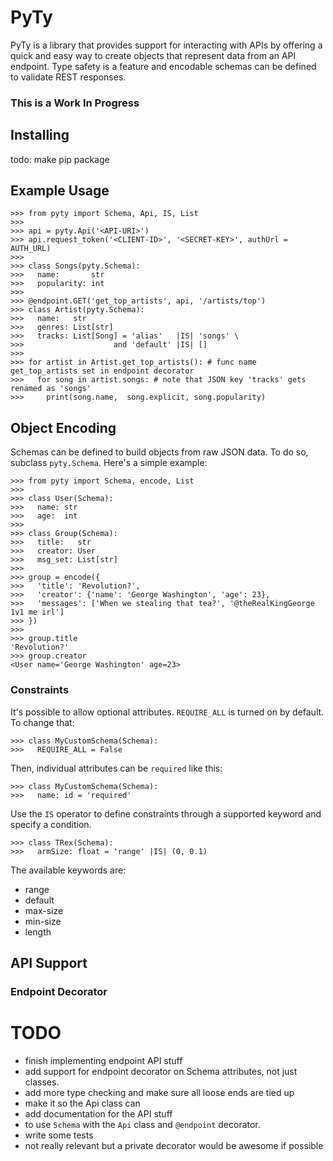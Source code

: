 # PyTy

PyTy is a library that provides support for interacting with APIs by offering a quick and easy way to create objects that represent data from an API endpoint. Type safety is a feature and encodable schemas can be defined to validate REST responses.

### **This is a Work In Progress**

## Installing
todo: make pip package

## Example Usage

```
>>> from pyty import Schema, Api, IS, List
>>>
>>> api = pyty.Api('<API-URI>')
>>> api.request_token('<CLIENT-ID>', '<SECRET-KEY>', authUrl = AUTH_URL)
>>>
>>> class Songs(pyty.Schema):
>>>   name:       str
>>>   popularity: int
>>>
>>> @endpoint.GET('get_top_artists', api, '/artists/top')
>>> class Artist(pyty.Schema):
>>>   name:   str
>>>   genres: List[str]
>>>   tracks: List[Song] = 'alias'   |IS| 'songs' \
>>>                    and 'default' |IS| []
>>>
>>> for artist in Artist.get_top_artists(): # func name get_top_artists set in endpoint decorator
>>>   for song in artist.songs: # note that JSON key 'tracks' gets renamed as 'songs'
>>>     print(song.name,  song.explicit, song.popularity)
```

## Object Encoding

Schemas can be defined to build objects from raw JSON data. To do so, subclass `pyty.Schema`. Here's a simple example:

```
>>> from pyty import Schema, encode, List
>>>
>>> class User(Schema):
>>>   name: str
>>>   age:  int
>>>
>>> class Group(Schema):
>>>   title:   str
>>>   creator: User
>>>   msg_set: List[str]
>>>
>>> group = encode({
>>>   'title': 'Revolution?',
>>>   'creator': {'name': 'George Washington', 'age': 23},
>>>   'messages': ['When we stealing that tea?', '@theRealKingGeorge 1v1 me irl']
>>> })
>>>
>>> group.title
'Revolution?'
>>> group.creator
<User name='George Washington' age=23>
```

### Constraints

It's possible to allow optional attributes. `REQUIRE_ALL` is turned on by default. To change that:
```
>>> class MyCustomSchema(Schema):
>>>   REQUIRE_ALL = False
```

Then, individual attributes can be `required` like this:
```
>>> class MyCustomSchema(Schema):
>>>   name: id = 'required'
```

Use the `IS` operator to define constraints through a supported keyword and specify a condition.
```
>>> class TRex(Schema):
>>>   armSize: float = 'range' |IS| (0, 0.1)
```

The available keywords are:
- range
- default
- max-size
- min-size
- length

## API Support

### Endpoint Decorator

# TODO
- finish implementing endpoint API stuff
- add support for endpoint decorator on Schema attributes, not just classes.
- add more type checking and make sure all loose ends are tied up
- make it so the Api class can  
- add documentation for the API stuff
- to use `Schema` with the `Api` class and `@endpoint` decorator.
- write some tests
- not really relevant but a private decorator would be awesome if possible
